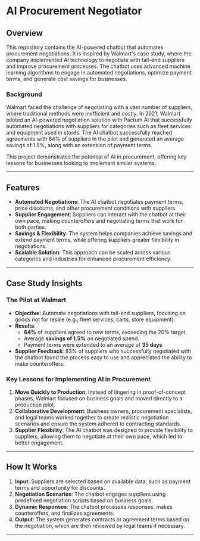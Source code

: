 # AI Procurement Negotiator

## Overview

This repository contains the AI-powered chatbot that automates procurement negotiations. It is inspired by Walmart's case study, where the company implemented AI technology to negotiate with tail-end suppliers and improve procurement processes. The chatbot uses advanced machine learning algorithms to engage in automated negotiations, optimize payment terms, and generate cost savings for businesses.

### Background
Walmart faced the challenge of negotiating with a vast number of suppliers, where traditional methods were inefficient and costly. In 2021, Walmart piloted an AI-powered negotiation solution with Pactum AI that successfully automated negotiations with suppliers for categories such as fleet services and equipment used in stores. The AI chatbot successfully reached agreements with 64% of suppliers in the pilot and generated an average savings of 1.5%, along with an extension of payment terms.

This project demonstrates the potential of AI in procurement, offering key lessons for businesses looking to implement similar systems.

---

## Features

- **Automated Negotiations**: The AI chatbot negotiates payment terms, price discounts, and other procurement conditions with suppliers.
- **Supplier Engagement**: Suppliers can interact with the chatbot at their own pace, making counteroffers and negotiating terms that work for both parties.
- **Savings & Flexibility**: The system helps companies achieve savings and extend payment terms, while offering suppliers greater flexibility in negotiations.
- **Scalable Solution**: This approach can be scaled across various categories and industries for enhanced procurement efficiency.

---

## Case Study Insights

### The Pilot at Walmart

- **Objective**: Automate negotiations with tail-end suppliers, focusing on goods not for resale (e.g., fleet services, carts, store equipment).
- **Results**:
  - **64%** of suppliers agreed to new terms, exceeding the 20% target.
  - Average **savings of 1.5%** on negotiated spend.
  - Payment terms were extended to an average of **35 days**.
- **Supplier Feedback**: 83% of suppliers who successfully negotiated with the chatbot found the process easy to use and appreciated the ability to make counteroffers.

### Key Lessons for Implementing AI in Procurement

1. **Move Quickly to Production**: Instead of lingering in proof-of-concept phases, Walmart focused on business goals and moved directly to a production pilot.
2. **Collaborative Development**: Business owners, procurement specialists, and legal teams worked together to create realistic negotiation scenarios and ensure the system adhered to contracting standards.
3. **Supplier Flexibility**: The AI chatbot was designed to provide flexibility to suppliers, allowing them to negotiate at their own pace, which led to better engagement.

---

## How It Works

1. **Input**: Suppliers are selected based on available data, such as payment terms and opportunity for discounts.
2. **Negotiation Scenarios**: The chatbot engages suppliers using predefined negotiation scripts based on business goals.
3. **Dynamic Responses**: The chatbot processes responses, makes counteroffers, and finalizes agreements.
4. **Output**: The system generates contracts or agreement terms based on the negotiation, which are then reviewed by legal teams if necessary.

---